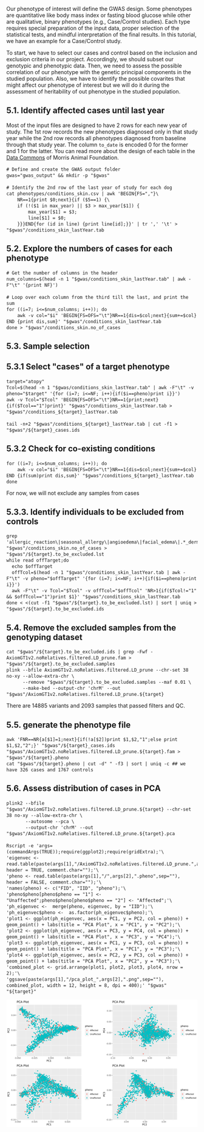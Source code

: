 
Our phenotype of interest will define the GWAS design. Some phenotypes are quantitative like body mass index or fasting blood glucose while other are qualitative, binary phenotypes (e.g., Case/Control studies). Each type requires special preparation of the input data, proper selection of the statistical tests, and mindful interpretation of the final results. In this tutorial, we have an example for a Case/Control study.  

To start, we have to select our cases and control based on the inclusion and exclusion criteria in our project. Accordingly, we should subset our genotypic and phenotypic data. Then, we need to assess the possible correlation of our phenotype with the genetic principal components in the studied population.  Also, we have to identify the possible covarites that might affect our phenotype of interest but we will do it during the assessment of heritability of out phenotype in the studied population. 

## 5.1. Identify affected cases until last year

Most of the input files are designed to have 2 rows for each new year of study. The 1st row records the new phenotypes diagnosed only in that study year while the 2nd row records all phenotypes diagnosed from baseline through that study year. The column `to_date` is encoded 0 for the former and 1 for the latter. You can read more about the design of each table in the [Data Commons](https://datacommons.morrisanimalfoundation.org/) of Morris Animal Foundation.

```
# Define and create the GWAS output folder
gwas="gwas_output" && mkdir -p "$gwas"

# Identify the 2nd row of the last year of study for each dog
cat phenotypes/conditions_skin.csv | awk 'BEGIN{FS=","}\
    NR==1{print $0;next}{if ($5==1) {\
    if (!($1 in max_year) || $3 > max_year[$1]) {
        max_year[$1] = $3;
        line[$1] = $0;
    }}}END{for (id in line) {print line[id];}}' | tr ',' '\t' > "$gwas"/conditions_skin_lastYear.tab
```

## 5.2. Explore the numbers of cases for each phenotype
```
# Get the number of columns in the header
num_columns=$(head -n 1 "$gwas/conditions_skin_lastYear.tab" | awk -F"\t" '{print NF}')

# Loop over each column from the third till the last, and print the sum
for ((i=7; i<=$num_columns; i++)); do
    awk -v col="$i" 'BEGIN{FS=OFS="\t"}NR==1{dis=$col;next}{sum+=$col} END {print dis,sum}' "$gwas"/conditions_skin_lastYear.tab
done > "$gwas"/conditions_skin.no_of_cases
```

## 5.3. Sample selection
## 5.3.1 Select "cases" of a target phenotype
```
target="atopy"
Tcol=$(head -n 1 "$gwas/conditions_skin_lastYear.tab" | awk -F"\t" -v pheno="$target" '{for (i=7; i<=NF; i++){if($i==pheno)print i}}')
awk -v Tcol="$Tcol" 'BEGIN{FS=OFS="\t"}NR==1{print;next}{if($Tcol=="1")print}' "$gwas"/conditions_skin_lastYear.tab > "$gwas"/conditions_${target}_lastYear.tab

tail -n+2 "$gwas"/conditions_${target}_lastYear.tab | cut -f1 > "$gwas"/${target}_cases.ids
```

## 5.3.2 Check for co-existing conditions
```
for ((i=7; i<=$num_columns; i++)); do
    awk -v col="$i" 'BEGIN{FS=OFS="\t"}NR==1{dis=$col;next}{sum+=$col} END {if(sum)print dis,sum}' "$gwas"/conditions_${target}_lastYear.tab
done
```
For now, we will not exclude any samples from cases


## 5.3.3. Identify individuals to be excluded from controls
```
grep 'allergic_reaction\|seasonal_allergy\|angioedema\|facial_edema\|.*_dermatitis\|r_o_atopy\|vaccine_reaction' "$gwas"/conditions_skin.no_of_cases > "$gwas"/${target}.to_be_excluded.lst
while read offTarget;do
  echo $offTarget
  offTcol=$(head -n 1 "$gwas"/conditions_skin_lastYear.tab | awk -F"\t" -v pheno="$offTarget" '{for (i=7; i<=NF; i++){if($i==pheno)print i}}')
  awk -F"\t" -v Tcol="$Tcol" -v offTcol="$offTcol" 'NR>1{if($Tcol!="1" && $offTcol=="1")print $1}' "$gwas"/conditions_skin_lastYear.tab
done < <(cut -f1 "$gwas"/${target}.to_be_excluded.lst) | sort | uniq > "$gwas"/${target}.to_be_excluded.ids
```

## 5.4. Remove the excluded samples from the genotyping dataset
```
cat "$gwas"/${target}.to_be_excluded.ids | grep -Fwf - AxiomGT1v2.noRelatives.filtered.LD_prune.fam > "$gwas"/${target}.to_be_excluded.samples
plink --bfile AxiomGT1v2.noRelatives.filtered.LD_prune --chr-set 38 no-xy --allow-extra-chr \
      --remove "$gwas"/${target}.to_be_excluded.samples --maf 0.01 \
      --make-bed --output-chr 'chrM' --out "$gwas"/AxiomGT1v2.noRelatives.filtered.LD_prune.${target}
```
There are 14885 variants and 2093 samples that passed filters and QC.


## 5.5. generate the phenotype file
```
awk 'FNR==NR{a[$1]=1;next}{if(!a[$2])print $1,$2,"1";else print $1,$2,"2";}' "$gwas"/${target}_cases.ids "$gwas"/AxiomGT1v2.noRelatives.filtered.LD_prune.${target}.fam > "$gwas"/${target}.pheno
cat "$gwas"/${target}.pheno | cut -d" " -f3 | sort | uniq -c ## we have 326 cases and 1767 controls
```

## 5.6. Assess distribution of cases in PCA
```
plink2 --bfile "$gwas"/AxiomGT1v2.noRelatives.filtered.LD_prune.${target} --chr-set 38 no-xy --allow-extra-chr \
       --autosome --pca \
       --output-chr 'chrM' --out "$gwas"/AxiomGT1v2.noRelatives.filtered.LD_prune.${target}.pca

Rscript -e 'args=(commandArgs(TRUE));require(ggplot2);require(gridExtra);'\
'eigenvec <- read.table(paste(args[1],"/AxiomGT1v2.noRelatives.filtered.LD_prune.",args[2],".pca.eigenvec",sep=""), header = TRUE, comment.char="");'\
'pheno <- read.table(paste(args[1],"/",args[2],".pheno",sep=""), header = FALSE, comment.char="");'\
'names(pheno) <- c("FID", "IID", "pheno");'\
'pheno$pheno[pheno$pheno == "1"] <- "Unaffected";pheno$pheno[pheno$pheno == "2"] <- "Affected";'\
'ph_eigenvec <-  merge(pheno, eigenvec, by = "IID");'\
'ph_eigenvec$pheno <-  as.factor(ph_eigenvec$pheno);'\
'plot1 <- ggplot(ph_eigenvec, aes(x = PC1, y = PC2, col = pheno)) + geom_point() + labs(title = "PCA Plot", x = "PC1", y = "PC2");'\
'plot2 <- ggplot(ph_eigenvec, aes(x = PC3, y = PC4, col = pheno)) + geom_point() + labs(title = "PCA Plot", x = "PC3", y = "PC4");'\
'plot3 <- ggplot(ph_eigenvec, aes(x = PC1, y = PC3, col = pheno)) + geom_point() + labs(title = "PCA Plot", x = "PC1", y = "PC3");'\
'plot4 <- ggplot(ph_eigenvec, aes(x = PC2, y = PC3, col = pheno)) + geom_point() + labs(title = "PCA Plot", x = "PC2", y = "PC3");'\
'combined_plot <- grid.arrange(plot1, plot2, plot3, plot4, nrow = 2);'\
'ggsave(paste(args[1],"/pca_plot_",args[2],".png",sep=""), combined_plot, width = 12, height = 8, dpi = 400);' "$gwas" "${target}"
```

![](images/pca_plot_atopy.png)<!-- -->

